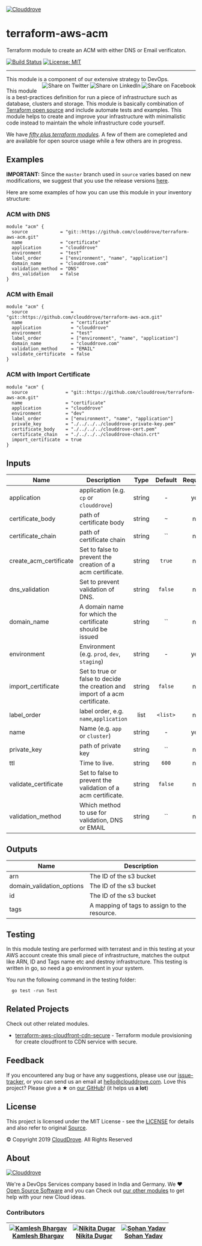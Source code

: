 <!-- This file was automatically generated by the `geine`. Make all changes to `README.yaml` and run `make readme` to rebuild this file. -->

[![Clouddrove][logo]](https://clouddrove.com)

# terraform-aws-acm 

Terraform module to create an ACM with either DNS or Email verificaton.

[![Build Status](https://img.shields.io/badge/Terraform-v0.12-green)](https://www.terraform.io) [![License: MIT](https://img.shields.io/badge/License-MIT-blue.svg)](https://opensource.org/licenses/MIT)

---

This module is a component of our extensive strategy to DevOps.
[<img align="right" title="Share on Facebook" src="https://docs.cloudposse.com/images/ionicons/social-facebook-outline-2.0.1-16x16-999999.svg" />][share_facebook]
[<img align="right" title="Share on LinkedIn" src="https://docs.cloudposse.com/images/ionicons/social-linkedin-outline-2.0.1-16x16-999999.svg" />][share_linkedin]
[<img align="right" title="Share on Twitter" src="https://docs.cloudposse.com/images/ionicons/social-twitter-outline-2.0.1-16x16-999999.svg" />][share_twitter]

This module is a best-practices definition for run a piece of infrastructure such as database, clusters and storage. This module is basically combination of [Terraform open source](https://www.terraform.io/) and include automate tests and examples. This module helps to create and improve your infrastructure with minimalistic code instead to maintain the whole infrastructure code yourself.

We have [*fifty plus terraform modules*][terraform_modules]. A few of them are comepleted and are available for open source usage while a few others are in progress.

## Examples


**IMPORTANT:** Since the `master` branch used in `source` varies based on new modifications, we suggest that you use the release versions [here](https://github.com/clouddrove/terraform-aws-acm/releases).

Here are some examples of how you can use this module in your inventory structure:
### ACM with DNS
```hcl
module "acm" {
  source            = "git::https://github.com/clouddrove/terraform-aws-acm.git"
  name              = "certificate"
  application       = "clouddrove"
  environment       = "test"
  label_order       = ["environment", "name", "application"]
  domain_name       = "clouddrove.com"
  validation_method = "DNS"
  dns_validation    = false
}
```

### ACM with Email
```hcl
module "acm" {
  source                = "git::https://github.com/clouddrove/terraform-aws-acm.git"
  name                  = "certificate"
  application           = "clouddrove"
  environment           = "test"
  label_order           = ["environment", "name", "application"]
  domain_name           = "clouddrove.com"
  validation_method     = "EMAIL"
  validate_certificate  = false
}
```

### ACM with Import Certificate
```hcl
module "acm" {
  source              = "git::https://github.com/clouddrove/terraform-aws-acm.git"
  name                = "certificate"
  application         = "clouddrove"
  environment         = "dev"
  label_order         = ["environment", "name", "application"]
  private_key         = "./../../../clouddrove-private-key.pem"
  certificate_body    = "./../../../clouddrove-cert.pem"
  certificate_chain   = "./../../../clouddrove-chain.crt"
  import_certificate  = true
}
```

## Inputs

| Name | Description | Type | Default | Required |
|------|-------------|:----:|:-----:|:-----:|
| application | application (e.g. `cp` or `clouddrove`) | string | - | yes |
| certificate_body | path of certificate body | string | `~` | no |
| certificate_chain | path of certificate chain | string | `` | no |
| create_acm_certificate | Set to false to prevent the creation of a acm certificate. | string | `true` | no |
| dns_validation | Set to prevent validation of DNS. | string | `false` | no |
| domain_name | A domain name for which the certificate should be issued | string | `` | no |
| environment | Environment (e.g. `prod`, `dev`, `staging`) | string | - | yes |
| import_certificate | Set to true or false to decide the creation and import of a acm certificate. | string | `false` | no |
| label_order | label order, e.g. `name`,`application` | list | `<list>` | no |
| name | Name  (e.g. `app` or `cluster`) | string | - | yes |
| private_key | path of private key | string | `` | no |
| ttl | Time to live. | string | `600` | no |
| validate_certificate | Set to false to prevent the validation of a acm certificate. | string | `false` | no |
| validation_method | Which method to use for validation, DNS or EMAIL | string | `` | no |

## Outputs

| Name | Description |
|------|-------------|
| arn | The ID of the s3 bucket |
| domain_validation_options | The ID of the s3 bucket |
| id | The ID of the s3 bucket |
| tags | A mapping of tags to assign to the resource. |

## Testing

In this module testing are performed with terratest and in this testing at your AWS account create this small piece of infrastructure, matches the output like ARN, ID and Tags name etc and destroy infrastructure. This testing is written in go, so need a go environment in your system. 

You run the following command in the testing folder:
```hcl
  go test -run Test
```

## Related Projects

Check out other related modules.

- [terraform-aws-cloudfront-cdn-secure](https://github.com/clouddrove/terraform-aws-cloudfront-cdn-secure) - Terraform module provisioning for create cloudfront to CDN service with secure.

## Feedback

If you encountered any bug or have any suggestions, please use our [issue-tracker](https://github.com/clouddrove/terraform-aws-acm/issues), or you can send us an email at [hello@clouddrove.com](mailto:hello@clouddrove.com).
Love this project? Please give a ★ on [our GitHub](https://github.com/clouddrove/terraform-aws-acm)! (it helps us **a lot**)



## License

This project is licensed under the MIT License - see the [LICENSE](https://opensource.org/licenses/MIT) for details and also refer to original [Source](https://opensource.org/licenses/MIT).

© Copyright 2019 [CloudDrove](https://clouddrove.com). All Rights Reserved

## About

[![Clouddrove][logo]][website]

We're a DevOps Services company based in India and Germany. We ❤️  [Open Source Software][we_love_open_source] and you can Check out [our other modules][github] to get help with your new Cloud ideas.



### Contributors

|  [![Kamlesh Bhargav][kamleshbhargav_avatar]][kamleshbhargav_homepage]<br/>[Kamlesh Bhargav][kamleshbhargav_homepage] | [![Nikita Dugar][nikitadugar_avatar]][nikitadugar_homepage]<br/>[Nikita Dugar][nikitadugar_homepage] | [![Sohan Yadav][sohanyadav_avatar]][sohanyadav_homepage]<br/>[Sohan Yadav][sohanyadav_homepage] |
|---|---|---|

  [kamleshbhargav_homepage]: https://github.com/kamleshbhargav
  [kamleshbhargav_avatar]: https://github.com/kamleshbhargav.png?size=150
  [nikitadugar_homepage]: https://github.com/nikitadugar
  [nikitadugar_avatar]: https://github.com/nikitadugar.png?size=150
  [sohanyadav_homepage]: https://github.com/sohanyadav
  [sohanyadav_avatar]: https://github.com/sohanyadav.png?size=150



  [logo]: https://clouddrove.com/media/images/logo.png
  [website]: https://clouddrove.com
  [github]: https://github.com/clouddrove
  [linkedin]: https://cpco.io/linkedin
  [twitter]: https://twitter.com/clouddrove/
  [email]: https://clouddrove.com/contact-us.html
  [we_love_open_source]: https://github.com/clouddrove
  [terraform_modules]: https://github.com/clouddrove?utf8=%E2%9C%93&q=terraform-&type=&language=
  [share_twitter]: https://twitter.com/intent/tweet/?text=terraform-aws-acm&url=https://github.com/clouddrove/terraform-aws-acm
  [share_linkedin]: https://www.linkedin.com/shareArticle?mini=true&title=terraform-aws-acm&url=https://github.com/clouddrove/terraform-aws-acm
  [share_facebook]: https://facebook.com/sharer/sharer.php?u=https://github.com/clouddrove/terraform-aws-acm
